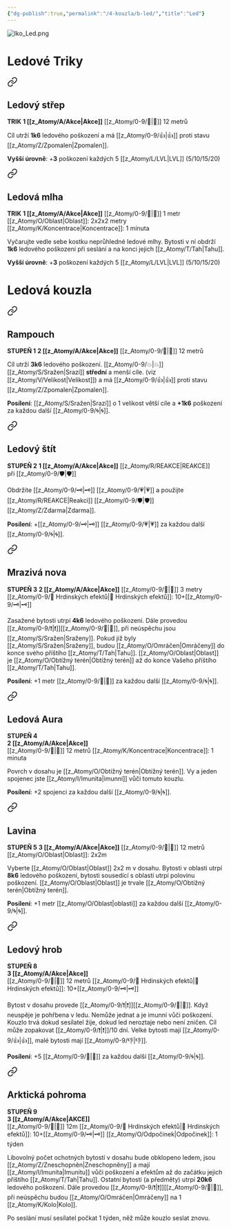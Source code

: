 ```yaml
---
{"dg-publish":true,"permalink":"/4-kouzla/b-led/","title":"Led"}
---
```


![Iko_Led.png](/img/user/z_img/Iko_Led.png)
# Ledové Triky

<div class="transclusion internal-embed is-loaded"><a class="markdown-embed-link" href="/z-atomy/l/ledovy-strep/" aria-label="Open link"><svg xmlns="http://www.w3.org/2000/svg" width="24" height="24" viewBox="0 0 24 24" fill="none" stroke="currentColor" stroke-width="2" stroke-linecap="round" stroke-linejoin="round" class="svg-icon lucide-link"><path d="M10 13a5 5 0 0 0 7.54.54l3-3a5 5 0 0 0-7.07-7.07l-1.72 1.71"></path><path d="M14 11a5 5 0 0 0-7.54-.54l-3 3a5 5 0 0 0 7.07 7.07l1.71-1.71"></path></svg></a><div class="markdown-embed">




## Ledový střep
**TRIK**
**1 [[z_Atomy/A/Akce\|Akce]]**
[[z_Atomy/0-9/🏹\|🏹]] 12 metrů

Cíl utrží **1k6** ledového poškození a má [[z_Atomy/0-9/👍\|👍]] proti stavu [[z_Atomy/Z/Zpomalen\|Zpomalen]].

**Vyšší úrovně**: +**3** poškození každých 5 [[z_Atomy/L/LVL\|LVL]] (5/10/15/20)

</div></div>


<div class="transclusion internal-embed is-loaded"><a class="markdown-embed-link" href="/z-atomy/l/ledova-mlha/" aria-label="Open link"><svg xmlns="http://www.w3.org/2000/svg" width="24" height="24" viewBox="0 0 24 24" fill="none" stroke="currentColor" stroke-width="2" stroke-linecap="round" stroke-linejoin="round" class="svg-icon lucide-link"><path d="M10 13a5 5 0 0 0 7.54.54l3-3a5 5 0 0 0-7.07-7.07l-1.72 1.71"></path><path d="M14 11a5 5 0 0 0-7.54-.54l-3 3a5 5 0 0 0 7.07 7.07l1.71-1.71"></path></svg></a><div class="markdown-embed">




## Ledová mlha
**TRIK**
**1 [[z_Atomy/A/Akce\|Akce]]**
[[z_Atomy/0-9/🫱\|🫱]] 1 metr
[[z_Atomy/O/Oblast\|Oblast]]: 2x2x2 metry
[[z_Atomy/K/Koncentrace\|Koncentrace]]: 1 minuta

Vyčarujte vedle sebe kostku neprůhledné ledové mlhy.
Bytosti v ní obdrží **1k6** ledového poškození při seslání a na konci jejich [[z_Atomy/T/Tah\|Tahu]].

**Vyšší úrovně**: +**3** poškození každých 5 [[z_Atomy/L/LVL\|LVL]] (5/10/15/20)

</div></div>

# Ledová kouzla

<div class="transclusion internal-embed is-loaded"><a class="markdown-embed-link" href="/z-atomy/r/rampouch/" aria-label="Open link"><svg xmlns="http://www.w3.org/2000/svg" width="24" height="24" viewBox="0 0 24 24" fill="none" stroke="currentColor" stroke-width="2" stroke-linecap="round" stroke-linejoin="round" class="svg-icon lucide-link"><path d="M10 13a5 5 0 0 0 7.54.54l3-3a5 5 0 0 0-7.07-7.07l-1.72 1.71"></path><path d="M14 11a5 5 0 0 0-7.54-.54l-3 3a5 5 0 0 0 7.07 7.07l1.71-1.71"></path></svg></a><div class="markdown-embed">




## Rampouch
**STUPEŇ 1**
**2 [[z_Atomy/A/Akce\|Akce]]**
[[z_Atomy/0-9/🏹\|🏹]] 12 metrů

Cíl utrží **3k6** ledového poškození. [[z_Atomy/0-9/💥\|💥]] [[z_Atomy/S/Sražen\|Srazí]] **střední** a menší cíle. (viz [[z_Atomy/V/Velikost\|Velikost]]) a má [[z_Atomy/0-9/👍\|👍]] proti stavu [[z_Atomy/Z/Zpomalen\|Zpomalen]].

**Posílení**: [[z_Atomy/S/Sražen\|Srazí]] o 1 velikost větší cíle a **+1k6** poškození za každou další [[z_Atomy/0-9/🌀\|🌀]].

</div></div>


<div class="transclusion internal-embed is-loaded"><a class="markdown-embed-link" href="/z-atomy/l/ledovy-stit/" aria-label="Open link"><svg xmlns="http://www.w3.org/2000/svg" width="24" height="24" viewBox="0 0 24 24" fill="none" stroke="currentColor" stroke-width="2" stroke-linecap="round" stroke-linejoin="round" class="svg-icon lucide-link"><path d="M10 13a5 5 0 0 0 7.54.54l3-3a5 5 0 0 0-7.07-7.07l-1.72 1.71"></path><path d="M14 11a5 5 0 0 0-7.54-.54l-3 3a5 5 0 0 0 7.07 7.07l1.71-1.71"></path></svg></a><div class="markdown-embed">




## Ledový štít
**STUPEŇ 2**
**1 [[z_Atomy/A/Akce\|Akce]]**
[[z_Atomy/R/REAKCE\|REAKCE]] při [[z_Atomy/0-9/🛡️\|🛡️]]

Obdržíte [[z_Atomy/0-9/🗝\|🗝]] [[z_Atomy/0-9/💗\|💗]] a použijte [[z_Atomy/R/REAKCE\|Reakci]] [[z_Atomy/0-9/🛡️\|🛡️]] [[z_Atomy/Z/Zdarma\|Zdarma]].

**Posílení**: +[[z_Atomy/0-9/🗝\|🗝]] [[z_Atomy/0-9/💗\|💗]] za každou další [[z_Atomy/0-9/🌀\|🌀]].

</div></div>


<div class="transclusion internal-embed is-loaded"><a class="markdown-embed-link" href="/z-atomy/m/mraziva-nova/" aria-label="Open link"><svg xmlns="http://www.w3.org/2000/svg" width="24" height="24" viewBox="0 0 24 24" fill="none" stroke="currentColor" stroke-width="2" stroke-linecap="round" stroke-linejoin="round" class="svg-icon lucide-link"><path d="M10 13a5 5 0 0 0 7.54.54l3-3a5 5 0 0 0-7.07-7.07l-1.72 1.71"></path><path d="M14 11a5 5 0 0 0-7.54-.54l-3 3a5 5 0 0 0 7.07 7.07l1.71-1.71"></path></svg></a><div class="markdown-embed">




## Mrazivá nova
**STUPEŇ 3**
**2 [[z_Atomy/A/Akce\|Akce]]**
[[z_Atomy/0-9/🫱\|🫱]] 3 metry
[[z_Atomy/0-9/📶 Hrdinských efektů\|📶 Hrdinských efektů]]: 10+[[z_Atomy/0-9/🗝\|🗝]]

Zasažené bytosti utrpí **4k6** ledového poškození.
Dále provedou [[z_Atomy/0-9/❗\|❗]][[z_Atomy/0-9/🎯\|🎯]], při neúspěchu jsou [[z_Atomy/S/Sražen\|Sraženy]].
Pokud již byly [[z_Atomy/S/Sražen\|Sraženy]], budou [[z_Atomy/O/Omráčen\|Omráčeny]] do konce svého příštího [[z_Atomy/T/Tah\|Tahu]].
[[z_Atomy/O/Oblast\|Oblast]] je [[z_Atomy/O/Obtížný terén\|Obtížný terén]] až do konce Vašeho příštího [[z_Atomy/T/Tah\|Tahu]].

**Posílení**: +1 metr [[z_Atomy/0-9/🫱\|🫱]] za každou další [[z_Atomy/0-9/🌀\|🌀]].

</div></div>


<div class="transclusion internal-embed is-loaded"><a class="markdown-embed-link" href="/z-atomy/l/ledova-aura/" aria-label="Open link"><svg xmlns="http://www.w3.org/2000/svg" width="24" height="24" viewBox="0 0 24 24" fill="none" stroke="currentColor" stroke-width="2" stroke-linecap="round" stroke-linejoin="round" class="svg-icon lucide-link"><path d="M10 13a5 5 0 0 0 7.54.54l3-3a5 5 0 0 0-7.07-7.07l-1.72 1.71"></path><path d="M14 11a5 5 0 0 0-7.54-.54l-3 3a5 5 0 0 0 7.07 7.07l1.71-1.71"></path></svg></a><div class="markdown-embed">




## Ledová Aura  
**STUPEŇ 4**  
**2 [[z_Atomy/A/Akce\|Akce]]**  
[[z_Atomy/0-9/🫱\|🫱]] 12 metrů
[[z_Atomy/K/Koncentrace\|Koncentrace]]: 1 minuta

Povrch v dosahu je [[z_Atomy/O/Obtížný terén\|Obtížný terén]].
Vy a jeden spojenec jste [[z_Atomy/I/Imunita\|imunní]] vůči tomuto kouzlu.

**Posílení**: +2 spojenci za každou další [[z_Atomy/0-9/🌀\|🌀]].

</div></div>


<div class="transclusion internal-embed is-loaded"><a class="markdown-embed-link" href="/z-atomy/l/lavina/" aria-label="Open link"><svg xmlns="http://www.w3.org/2000/svg" width="24" height="24" viewBox="0 0 24 24" fill="none" stroke="currentColor" stroke-width="2" stroke-linecap="round" stroke-linejoin="round" class="svg-icon lucide-link"><path d="M10 13a5 5 0 0 0 7.54.54l3-3a5 5 0 0 0-7.07-7.07l-1.72 1.71"></path><path d="M14 11a5 5 0 0 0-7.54-.54l-3 3a5 5 0 0 0 7.07 7.07l1.71-1.71"></path></svg></a><div class="markdown-embed">




## Lavina
**STUPEŇ 5**
**3 [[z_Atomy/A/Akce\|Akce]]**
[[z_Atomy/0-9/🏹\|🏹]] 12 metrů
[[z_Atomy/O/Oblast\|Oblast]]: 2x2m

Vyberte [[z_Atomy/O/Oblast\|Oblast]] 2x2 m v dosahu. Bytosti v oblasti utrpí **8k6** ledového poškození, bytosti sousedící s oblastí utrpí polovinu poškození. [[z_Atomy/O/Oblast\|Oblast]] je trvale [[z_Atomy/O/Obtížný terén\|Obtížný terén]].

**Posílení**: +1 metr [[z_Atomy/O/Oblast\|oblasti]] za každou další [[z_Atomy/0-9/🌀\|🌀]].

</div></div>


<div class="transclusion internal-embed is-loaded"><a class="markdown-embed-link" href="/z-atomy/l/ledovy-hrob/" aria-label="Open link"><svg xmlns="http://www.w3.org/2000/svg" width="24" height="24" viewBox="0 0 24 24" fill="none" stroke="currentColor" stroke-width="2" stroke-linecap="round" stroke-linejoin="round" class="svg-icon lucide-link"><path d="M10 13a5 5 0 0 0 7.54.54l3-3a5 5 0 0 0-7.07-7.07l-1.72 1.71"></path><path d="M14 11a5 5 0 0 0-7.54-.54l-3 3a5 5 0 0 0 7.07 7.07l1.71-1.71"></path></svg></a><div class="markdown-embed">




## Ledový hrob  
**STUPEŇ 8**  
**3 [[z_Atomy/A/Akce\|Akce]]**  
[[z_Atomy/0-9/🫱\|🫱]] 12 metrů
[[z_Atomy/0-9/📶 Hrdinských efektů\|📶 Hrdinských efektů]]: 10+[[z_Atomy/0-9/🗝\|🗝]]

Bytost v dosahu provede [[z_Atomy/0-9/❗\|❗]][[z_Atomy/0-9/💪\|💪]]. Když neuspěje je pohřbena v ledu.
Nemůže jednat a je imunní vůči poškození. Kouzlo trvá dokud sesílatel žije, dokud led neroztaje nebo není zničen.
Cíl může zopakovat [[z_Atomy/0-9/❗\|❗]]/10 dní. Velké bytosti mají [[z_Atomy/0-9/👍\|👍]], malé bytosti mají [[z_Atomy/0-9/👎\|👎]].

**Posílení**: +5 [[z_Atomy/0-9/📶\|📶]] za každou další [[z_Atomy/0-9/🌀\|🌀]].

</div></div>


<div class="transclusion internal-embed is-loaded"><a class="markdown-embed-link" href="/z-atomy/a/arkticka-pohroma/" aria-label="Open link"><svg xmlns="http://www.w3.org/2000/svg" width="24" height="24" viewBox="0 0 24 24" fill="none" stroke="currentColor" stroke-width="2" stroke-linecap="round" stroke-linejoin="round" class="svg-icon lucide-link"><path d="M10 13a5 5 0 0 0 7.54.54l3-3a5 5 0 0 0-7.07-7.07l-1.72 1.71"></path><path d="M14 11a5 5 0 0 0-7.54-.54l-3 3a5 5 0 0 0 7.07 7.07l1.71-1.71"></path></svg></a><div class="markdown-embed">




## Arktická pohroma
**STUPEŇ 9**  
**3 [[z_Atomy/A/Akce\|AKCE]]**  
[[z_Atomy/0-9/🫱\|🫱]] 12m
[[z_Atomy/0-9/📶 Hrdinských efektů\|📶 Hrdinských efektů]]: 10+[[z_Atomy/0-9/🗝\|🗝]]
[[z_Atomy/O/Odpočinek\|Odpočinek]]: 1 týden

Libovolný počet ochotných bytostí v dosahu bude obklopeno ledem, jsou [[z_Atomy/Z/Zneschopněn\|Zneschopněny]] a mají [[z_Atomy/I/Imunita\|Imunitu]] vůči poškození a efektům až do začátku jejich příštího [[z_Atomy/T/Tah\|Tahu]]. 
Ostatní bytosti (a předměty) utrpí **20k6** ledového poškození.
Dále provedou [[z_Atomy/0-9/❗\|❗]][[z_Atomy/0-9/💪\|💪]], při neúspěchu budou [[z_Atomy/O/Omráčen\|Omráčeny]] na 1 [[z_Atomy/K/Kolo\|Kolo]].

Po seslání musí sesílatel počkat 1 týden, něž může kouzlo seslat znovu.

</div></div>

